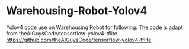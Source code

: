 # Warehousing-Robot-Yolov4
Yolov4 code use on Warehousing Robot for following.
The code is adapt from theAIGuysCode/tensorflow-yolov4-tflite.
https://github.com/theAIGuysCode/tensorflow-yolov4-tflite
